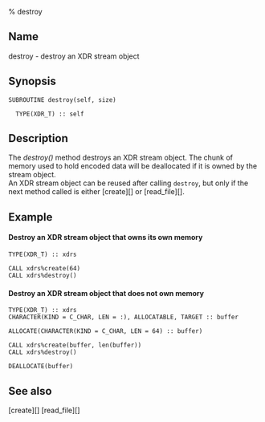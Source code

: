 % destroy


Name
----

destroy - destroy an XDR stream object


Synopsis
--------

~~~{.synopsis}
SUBROUTINE destroy(self, size)

  TYPE(XDR_T) :: self
~~~


Description
-----------

The *destroy()* method destroys an XDR stream object.  The chunk of memory used
to hold encoded data will be deallocated if it is owned by the stream object.  
An XDR stream object can be reused after calling `destroy`, but only if the
next method called is either [create][] or [read_file][].


Example
-------

#### Destroy an XDR stream object that owns its own memory

~~~{.example}
TYPE(XDR_T) :: xdrs

CALL xdrs%create(64)
CALL xdrs%destroy()
~~~

#### Destroy an XDR stream object that does not own memory

~~~{.example}
TYPE(XDR_T) :: xdrs
CHARACTER(KIND = C_CHAR, LEN = :), ALLOCATABLE, TARGET :: buffer

ALLOCATE(CHARACTER(KIND = C_CHAR, LEN = 64) :: buffer)

CALL xdrs%create(buffer, len(buffer))
CALL xdrs%destroy()

DEALLOCATE(buffer)
~~~


See also
--------

[create][]
[read_file][]
